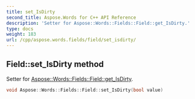```yaml
---
title: set_IsDirty
second_title: Aspose.Words for C++ API Reference
description: 'Setter for Aspose::Words::Fields::Field::get_IsDirty.'
type: docs
weight: 183
url: /cpp/aspose.words.fields/field/set_isdirty/
---
```

## Field::set_IsDirty method


Setter for [Aspose::Words::Fields::Field::get_IsDirty](../get_isdirty/).

```cpp
void Aspose::Words::Fields::Field::set_IsDirty(bool value)
```

